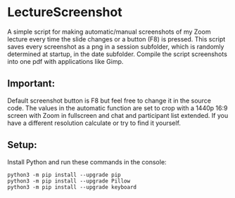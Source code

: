 
# LectureScreenshot
A simple script for making automatic/manual screenshots of my Zoom lecture every time the slide changes or a button (F8) is pressed. 
This script saves every screenshot as a png in a session subfolder, which is randomly determined at startup, in the date subfolder. 
Compile the script screenshots into one pdf with applications like Gimp.

## Important:
Default screenshot button is F8 but feel free to change it in the source code.
The values in the automatic function are set to crop with a 1440p 16:9 screen with Zoom in fullscreen and chat and participant list extended.
If you have a different resolution calculate or try to find it yourself. 

## Setup:
Install Python and run these commands in the console: 
```
python3 -m pip install --upgrade pip
python3 -m pip install --upgrade Pillow
python3 -m pip install --upgrade keyboard
```
